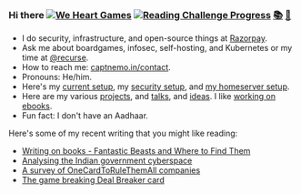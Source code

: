 ### Hi there [![We Heart Games](https://ghcdn.rawgit.org/captn3m0/captn3m0/master/img/weheart-small.png)](https://weheart.github.io/) [![Reading Challenge Progress](https://img.shields.io/badge/Reading%20Challenge-2%2F36-orange)](https://www.goodreads.com/challenges/11621) [:books:](https://books.captnemo.in) [:game_die:](https://boardgames.captnemo.in)

- I do security, infrastructure, and open-source things at [Razorpay](https://github.com/razorpay).
- Ask me about boardgames, infosec, self-hosting, and Kubernetes or my time at [@recurse](https://www.recurse.com/).
- How to reach me: [captnemo.in/contact](https://captnemo.in/contact/).
- Pronouns: He/him.
- Here's my [current setup](https://captnemo.in/setup/), my [security setup](https://captnemo.in/blog/2020/01/04/security-setup/), and [my homeserver setup](https://captnemo.in/blog/2017/09/17/home-server-build/).
- Here are my various [projects](https://captnemo.in/projects/), and [talks](https://captnemo.in/talks/), and [ideas](https://github.com/captn3m0/ideas). I like [working on ebooks](https://captnemo.in/ebooks/).
- Fun fact: I don't have an Aadhaar.

Here's some of my recent writing that you might like reading:

- [Writing on books - Fantastic Beasts and Where to Find Them](https://captnemo.in/blog/2020/11/29/fantastic-beasts-graffiti/)
- [Analysing the Indian government cyberspace](https://captnemo.in/blog/2020/09/16/goi-cyberspace/)
- [A survey of OneCardToRuleThemAll companies](https://captnemo.in/one-card-to-rule-them-all/)
- [The game breaking Deal Breaker card](https://captnemo.in/monopoly-deal/)
